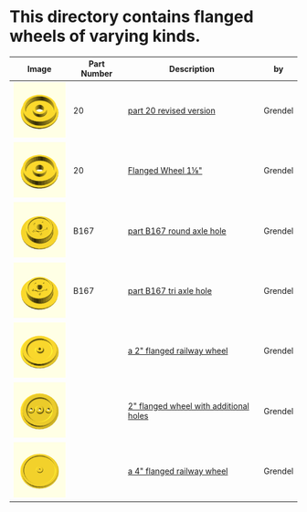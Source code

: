 # This directory contains flanged wheels of varying kinds.

Image | Part Number | Description | by
----- | ----------- | ----------- | ---
[<img src="images/20-revised.png" width="100">](20-revised.stl) | 20 | [part 20 revised version](20-revised.stl) | Grendel
[<img src="images/20-no-boss.png" width="100">](20-no-boss.stl) | 20 | [Flanged Wheel 1&frac18;"](20-no-boss.stl) | Grendel
[<img src="images/b167-round.png" width="100">](B167-round.stl) | B167 | [part B167 round axle hole](B167-round.stl) | Grendel
[<img src="images/b167-tri.png" width="100">](B167-tri.stl) | B167 | [part B167 tri axle hole](B167-tri.stl) | Grendel
[<img src="images/2-inch.png" width="100">](flanged-wheel-2-inch.stl) | &nbsp; | [a 2" flanged railway wheel](flanged-wheel-2-inch.stl) | Grendel
[<img src="images/2-inch-holes.png" width="100">](flanged-wheel-2-inch-holes.stl) | &nbsp; | [2" flanged wheel with additional holes](flanged-wheel-2-inch-holes.stl) | Grendel
[<img src="images/4-inch.png" width="100">](flanged-wheel-4-inch.stl) | &nbsp; | [a 4" flanged railway wheel](flanged-wheel-4-inch.stl) | Grendel
